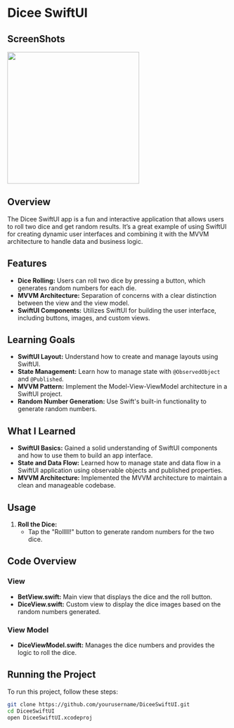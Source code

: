 # Dicee SwiftUI

## ScreenShots


<img src="https://github.com/user-attachments/assets/cc96be78-c323-4ca6-a8e1-9b30b404b08f" width="300">


## Overview

The Dicee SwiftUI app is a fun and interactive application that allows users to roll two dice and get random results. It’s a great example of using SwiftUI for creating dynamic user interfaces and combining it with the MVVM architecture to handle data and business logic.

## Features

- **Dice Rolling:** Users can roll two dice by pressing a button, which generates random numbers for each die.
- **MVVM Architecture:** Separation of concerns with a clear distinction between the view and the view model.
- **SwiftUI Components:** Utilizes SwiftUI for building the user interface, including buttons, images, and custom views.

## Learning Goals

- **SwiftUI Layout:** Understand how to create and manage layouts using SwiftUI.
- **State Management:** Learn how to manage state with `@ObservedObject` and `@Published`.
- **MVVM Pattern:** Implement the Model-View-ViewModel architecture in a SwiftUI project.
- **Random Number Generation:** Use Swift's built-in functionality to generate random numbers.

## What I Learned

- **SwiftUI Basics:** Gained a solid understanding of SwiftUI components and how to use them to build an app interface.
- **State and Data Flow:** Learned how to manage state and data flow in a SwiftUI application using observable objects and published properties.
- **MVVM Architecture:** Implemented the MVVM architecture to maintain a clean and manageable codebase.

## Usage

1. **Roll the Dice:**
   - Tap the "Rolllll!" button to generate random numbers for the two dice.

## Code Overview

### View

- **BetView.swift:** Main view that displays the dice and the roll button.
- **DiceView.swift:** Custom view to display the dice images based on the random numbers generated.

### View Model

- **DiceViewModel.swift:** Manages the dice numbers and provides the logic to roll the dice.

## Running the Project

To run this project, follow these steps:
```bash
git clone https://github.com/yourusername/DiceeSwiftUI.git
cd DiceeSwiftUI
open DiceeSwiftUI.xcodeproj
